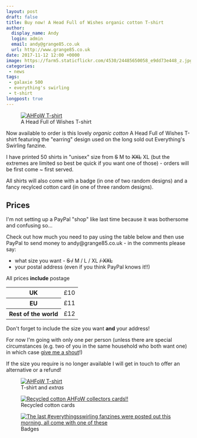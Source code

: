 ```yaml
---
layout: post
draft: false
title: Buy now! A Head Full of Wishes organic cotton T-shirt
author:
  display_name: Andy
  login: admin
  email: andy@grange85.co.uk
  url: http://www.grange85.co.uk
date: 2017-11-12 12:00 +0000
image: https://farm5.staticflickr.com/4530/24485650058_e9dd73e448_z.jpg
categories:
 - news
tags:
 - galaxie 500
 - everything's swirling
 - t-shirt
longpost: true
---
```

<figure class="caption aligncenter"><a data-flickr-embed="true"  href="https://www.flickr.com/photos/grange85/24485650058/in/dateposted/" title="AHFoW T-shirt"><img src="https://farm5.staticflickr.com/4530/24485650058_e9dd73e448_z.jpg" alt="AHFoW T-shirt"></a><figcaption>A Head Full of Wishes T-shirt</figcaption></figure>
<p class="lead">Now available to order is this lovely <em>organic cotton</em> A Head Full of Wishes T-shirt featuring the "earring" design used on the long sold out Everything's Swirling fanzine.</p>

<p>I have printed 50 shirts in "unisex" size from <del>S</del> M to <del>XXL</del> XL (but the extremes are limited so best be quick if you want one of those) - orders will be first come ~ first served.</p>

<p>All shirts will also come with a badge (in one of two random designs) and a fancy recylced cotton card (in one of three random designs).</p>
<!--more-->
<h2>Prices</h2>

<p>I'm not setting up a PayPal "shop" like last time because it was bothersome and confusing so&hellip;</p>

<p>Check out how much you need to pay using the table below and then use PayPal to send money to andy@grange85.co.uk - in the comments please say:</p>

<ul><li>what size you want  - <del>S /</del> M / L / XL <del>/ XXL</del></li>
<li>your postal address (even if you think PayPal knows it!!)</li></ul>

<p class="bg-info">All prices <strong>include</strong> postage</p>

<table class="table table-condensed">
	<tr><th>UK</th><td>&pound;10</td></tr>
	<tr><th>EU</th><td>&pound;11</td></tr>
	<tr><th>Rest of the world</th><td>&pound;12</td></tr>
</table>

<p class="bg-danger">Don't forget to include the size you want <strong>and</strong> your address!</p>


<p>For now I'm going with only one per person (unless there are special circumstances (e.g. two of you in the same household who both want one) in which case <a href="mailto:andy@grange85.co.uk">give me a shout</a>!)</p>

<p>If the size you require is no longer available I will get in touch to offer an alternative or a refund!</p>

<figure class="caption aligncenter">
<a data-flickr-embed="true"  href="https://www.flickr.com/photos/grange85/38302091446/in/photostream/" title="AHFoW T-shirt"><img src="https://farm5.staticflickr.com/4552/38302091446_09a2df1f45_b.jpg" alt="AHFoW T-shirt"></a><figcaption>T-shirt and <em>extras</em></figcaption></figure>

<figure class="caption aligncenter">
<a data-flickr-embed="true"  href="https://www.flickr.com/photos/grange85/26582018479/in/dateposted/" title="Recycled cotton AHFoW collectors cards!!"><img src="https://farm5.staticflickr.com/4532/26582018479_57cf3f003b_c.jpg" alt="Recycled cotton AHFoW collectors cards!!"></a><figcaption>Recycled cotton cards</figcaption></figure>

<figure class="caption aligncenter">
<a data-flickr-embed="true"  href="https://www.flickr.com/photos/grange85/36264426794/in/dateposted/" title="The last #everythingsswirling fanzines were posted out this morning, all come with one of these "earring" badges (a few come with both). #galaxie500 #badges"><img src="https://farm5.staticflickr.com/4354/36264426794_138d2cf001_c.jpg" alt="The last #everythingsswirling fanzines were posted out this morning, all come with one of these "earring" badges (a few come with both). #galaxie500 #badges"></a><figcaption>Badges</figcaption></figure>

